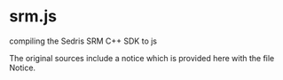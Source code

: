 # srm.js
compiling the Sedris SRM C++ SDK to js

The original sources include a notice which is provided here with the file Notice.
